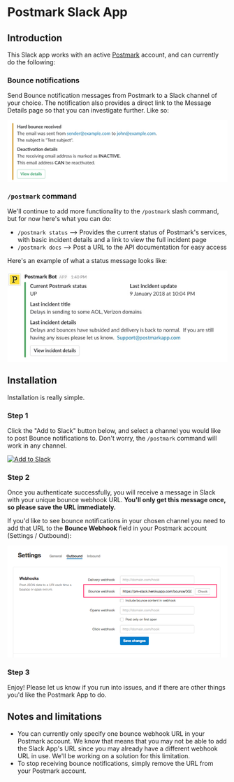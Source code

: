# Postmark Slack App

## Introduction

This Slack app works with an active [Postmark](https://postmarkapp.com/) account, and can currently do the following:

### Bounce notifications

Send Bounce notification messages from Postmark to a Slack channel of your choice. The notification also provides a direct link to the Message Details page so that you can investigate further. Like so:

<p><img style="display: block; margin-left: auto; margin-right: auto" title="" src="/img/bounce_example2.jpg" border="0" alt="" /></p>

### `/postmark` command

We'll continue to add more functionality to the `/postmark` slash command, but for now here's what you can do:

* `/postmark status` --> Provides the current status of Postmark's services, with basic incident details and a link to view the full incident page
* `/postmark docs` --> Post a URL to the API documentation for easy access

Here's an example of what a status message looks like:

<p><img style="display: block; margin-left: auto; margin-right: auto;" title="" src="/img/status_example.jpg" border="0" alt="" /></p>

## Installation

Installation is really simple.

### Step 1

Click the "Add to Slack" button below, and select a channel you would like to post Bounce notifications to. Don't worry, the `/postmark` command will work in any channel.

<a href="https://slack.com/oauth/authorize?client_id=2187776628.292902757106&scope=incoming-webhook,commands&redirect_uri=https://slack.postmarkapp.com/oauth"><img alt="Add to Slack" height="40" width="139" src="https://platform.slack-edge.com/img/add_to_slack.png" srcset="https://platform.slack-edge.com/img/add_to_slack.png 1x, https://platform.slack-edge.com/img/add_to_slack@2x.png 2x" /></a>


### Step 2

Once you authenticate successfully, you will receive a message in Slack with your unique bounce webhook URL. **You'll only get this message once, so please save the URL immediately.**

If you'd like to see bounce notifications in your chosen channel you need to add that URL to the **Bounce Webhook** field in your Postmark account (Settings / Outbound):

<p><img style="display: block; margin-left: auto; margin-right: auto;" title="" src="/img/account_bounce_settings.png" border="0" alt="" /></p> 

### Step 3

Enjoy! Please let us know if you run into issues, and if there are other things you'd like the Postmark App to do.

## Notes and limitations

* You can currently only specify one bounce webhook URL in your Postmark account. We know that means that you may not be able to add the Slack App's URL since you may already have a different webhook URL in use. We'll be working on a solution for this limitation.
* To stop receiving bounce notifications, simply remove the URL from your Postmark account.
